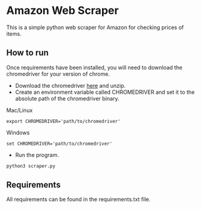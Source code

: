 # Amazon Web Scraper
This is a simple python web scraper for Amazon for checking prices of items.

## How to run
Once requirements have been installed, you will need to download the chromedriver for your version of chrome.

* Download the chromedriver [here](https://chromedriver.chromium.org/downloads) and unzip.
* Create an environment variable called CHROMEDRIVER and set it to the absolute path of the chromedriver binary.

Mac/Linux

```console
export CHROMEDRIVER='path/to/chromedriver'
```

Windows

```console
set CHROMEDRIVER='path/to/chromedriver'
```

* Run the program.

```python
python3 scraper.py
```

## Requirements
All requirements can be found in the requirements.txt file.